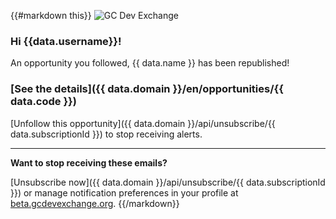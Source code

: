 {{#markdown this}}
![GC Dev Exchange](https://beta.gcdevexchange.org/modules/core/client/img/logo/new-logo-220px.png)

### Hi {{data.username}}!

An opportunity you followed, {{ data.name }} has been republished!

### [See the details]({{ data.domain }}/en/opportunities/{{ data.code }})

[Unfollow this opportunity]({{ data.domain }}/api/unsubscribe/{{ data.subscriptionId }}) to stop receiving alerts. 

---

**Want to stop receiving these emails?**

[Unsubscribe now]({{ data.domain }}/api/unsubscribe/{{ data.subscriptionId }}) or manage notification preferences in your profile at [beta.gcdevexchange.org](https://beta.gcdevexchange.org).
{{/markdown}}